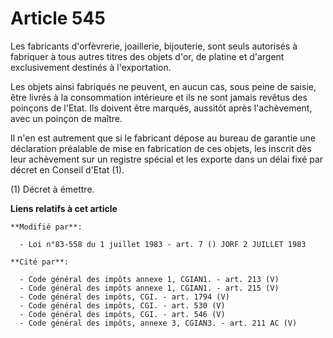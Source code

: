 # Article 545

Les fabricants d'orfèvrerie, joaillerie, bijouterie, sont seuls autorisés à fabriquer à tous autres titres des objets d'or,
de platine et d'argent exclusivement destinés à l'exportation.

Les objets ainsi fabriqués ne peuvent, en aucun cas, sous peine de saisie, être livrés à la consommation intérieure et ils ne
sont jamais revêtus des poinçons de l'Etat. Ils doivent être marqués, aussitôt après l'achèvement, avec un poinçon de maître.

Il n'en est autrement que si le fabricant dépose au bureau de garantie une déclaration préalable de mise en fabrication de
ces objets, les inscrit dès leur achèvement sur un registre spécial et les exporte dans un délai fixé par décret en Conseil
d'Etat (1).

(1) Décret à émettre.

**Liens relatifs à cet article**

	**Modifié par**:

	  - Loi n°83-558 du 1 juillet 1983 - art. 7 () JORF 2 JUILLET 1983

	**Cité par**:

	  - Code général des impôts annexe 1, CGIAN1. - art. 213 (V)
	  - Code général des impôts annexe 1, CGIAN1. - art. 215 (V)
	  - Code général des impôts, CGI. - art. 1794 (V)
	  - Code général des impôts, CGI. - art. 530 (V)
	  - Code général des impôts, CGI. - art. 546 (V)
	  - Code général des impôts, annexe 3, CGIAN3. - art. 211 AC (V)
